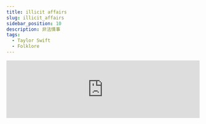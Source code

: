 ```yaml
---
title: illicit affairs
slug: illicit_affairs
sidebar_position: 10
description: 非法情事
tags:
  - Taylor Swift
  - Folklore
---
```


<iframe
  width="100%"
  height={315}
  src="https://www.youtube.com/embed/MLV2SJKWk4M"
  title="YouTube video player"
  frameBorder={0}
  allow="accelerometer; autoplay; clipboard-write; encrypted-media; gyroscope; picture-in-picture; web-share"
  allowFullScreen="true"
/>


[Verse 1]  
Make sure nobody sees you leave  
別讓任何人看到你離開  
Hood over your head, keep your eyes down  
戴上帽子，低頭快步前行  
Tell your friends you're out for a run  
告訴你的朋友，你出去慢跑了  
You’ll be flushed when you return  
當你回到這裡時，你已經被刷洗過一遍了。  
Take the road less traveled by  
走一條不熟悉的小徑  
Tell yourself you can always stop  
告訴自己，你隨時都可以停下來  
What started in beautiful rooms  
在房間發生的美好一切  
Ends with meetings in parking lots  
一切都在停車場的最後一次見面嘎然止息  
  
[Chorus]  
And that's the thing about illicit affairs  
那就是一次偷偷摸摸的私情  
And clandestine meetings and longing stares  
不見光的會面，遙遠長久的凝視  
It's born from just one single glance  
情愫在一眨眼快速湧現  
But it dies and it dies and it dies  
但總是快速的消散而逝  
A million little times  
燃灰成燼無數次    
  
[Verse 2]  
Leave the perfume on the shelf  
在桌上留下那瓶香水  
That you picked out just for him  
曾決定，在此生，只為他留的香韻  
So you leave no trace behind  
你不著痕跡的溜走  
Like you don’t even exist  
就好像你未曾存在過  
Take the words for what they are  
把這些話當成是毒品  
A dwindling, mercurial high  
需要增加劑量才能維持的欣快感  
A drug that only worked  
但那些藥  
The first few hundred times  
也只作用那剛使用的那幾次  
  
[Chorus]  
And that's the thing about illicit affairs  
那就是一次偷偷摸摸的私情  
And clandestine meetings and longing stares  
不見光的會面，遙遠長久的凝視  
They show their truth one single time  
那些糖衣毒藥展現過一次湯們的真實  
But they lie and they lie and they lie  
但他們卻是有千百萬次的  
A million little times  
不斷破碎的謊言  
  
[Bridge]  
And you wanna scream  
你想大喊  
Don't call me "kid," don't call me "baby"  
別稱我小孩子，別喚我寶貝  
Look at this godforsaken mess that you made me  
看看你所做的好事，你弄得我一團糟  
You showed me colors you know I can't see with anyone else  
你讓我的眼，只能看到你所繪出的七彩斑斕  
Don't call me "kid," don't call me "baby"  
別稱我小孩子，別喚我寶貝  
Look at this idiotic fool that you made me  
你讓我看起來是個自討苦吃的傻子  
You taught me a secret language I can't speak with anyone else  
你創造了只有我倆能夠理解的世界，無法向他人所言  
  
[Outro]  
And you know damn well  
你都知道這一切
For you, I would ruin myself  
對你來說，是我自願毀壞我自己  
A million little times  
一遍一遍反覆循環  

